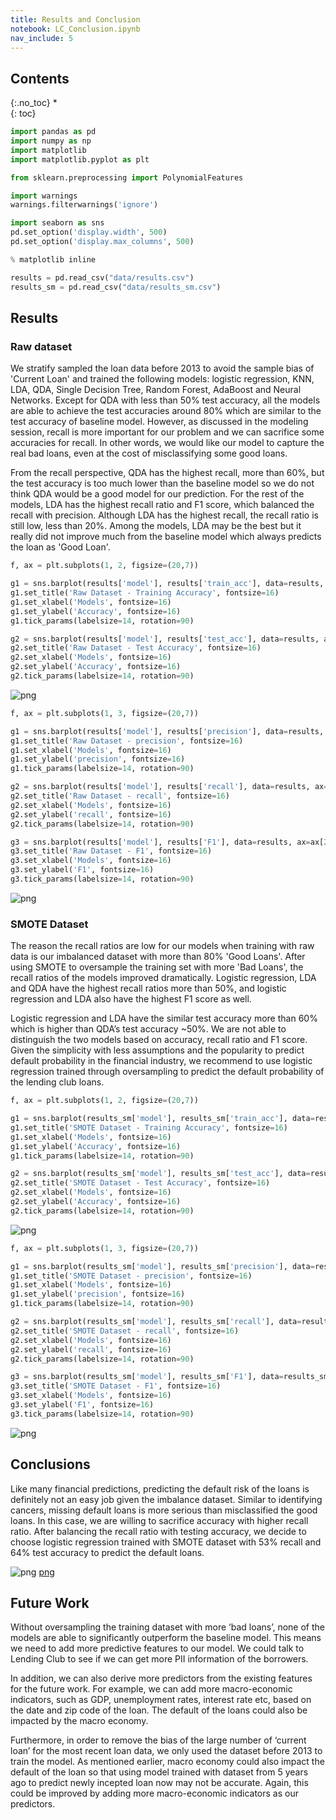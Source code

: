 ```yaml
---
title: Results and Conclusion
notebook: LC_Conclusion.ipynb
nav_include: 5
---
```


## Contents
{:.no_toc}
*  
{: toc}




```python
import pandas as pd
import numpy as np
import matplotlib
import matplotlib.pyplot as plt

from sklearn.preprocessing import PolynomialFeatures

import warnings
warnings.filterwarnings('ignore')

import seaborn as sns
pd.set_option('display.width', 500)
pd.set_option('display.max_columns', 500)

% matplotlib inline
```




```python
results = pd.read_csv("data/results.csv")
results_sm = pd.read_csv("data/results_sm.csv")
```


## Results

### Raw dataset

We stratify sampled the loan data before 2013 to avoid the sample bias of 'Current Loan' and trained the following models: logistic regression, KNN, LDA, QDA, Single Decision Tree, Random Forest, AdaBoost and Neural Networks. Except for QDA with less than 50% test accuracy, all the models are able to achieve the test accuracies around 80% which are similar to the test accuracy of baseline model. However, as discussed in the modeling session, recall is more important for our problem and we can sacrifice some accuracies for recall. In other words, we would like our model to capture the real bad loans, even at the cost of misclassifying some good loans. 
 
From the recall perspective, QDA has the highest recall, more than 60%, but the test accuracy is too much lower than the baseline model so we do not think QDA would be a good model for our prediction. For the rest of the models, LDA has the highest recall ratio and F1 score, which balanced the recall with precision. Although LDA has the highest recall, the recall ratio is still low, less than 20%. Among the models, LDA may be the best but it really did not improve much from the baseline model which always predicts the loan as 'Good Loan'.



```python
f, ax = plt.subplots(1, 2, figsize=(20,7))

g1 = sns.barplot(results['model'], results['train_acc'], data=results, ax=ax[0])
g1.set_title('Raw Dataset - Training Accuracy', fontsize=16)
g1.set_xlabel('Models', fontsize=16)
g1.set_ylabel('Accuracy', fontsize=16)
g1.tick_params(labelsize=14, rotation=90)

g2 = sns.barplot(results['model'], results['test_acc'], data=results, ax=ax[1])
g2.set_title('Raw Dataset - Test Accuracy', fontsize=16)
g2.set_xlabel('Models', fontsize=16)
g2.set_ylabel('Accuracy', fontsize=16)
g2.tick_params(labelsize=14, rotation=90)
```



![png](LC_Conclusion_files/LC_Conclusion_6_0.png)




```python
f, ax = plt.subplots(1, 3, figsize=(20,7))

g1 = sns.barplot(results['model'], results['precision'], data=results, ax=ax[0])
g1.set_title('Raw Dataset - precision', fontsize=16)
g1.set_xlabel('Models', fontsize=16)
g1.set_ylabel('precision', fontsize=16)
g1.tick_params(labelsize=14, rotation=90)

g2 = sns.barplot(results['model'], results['recall'], data=results, ax=ax[1])
g2.set_title('Raw Dataset - recall', fontsize=16)
g2.set_xlabel('Models', fontsize=16)
g2.set_ylabel('recall', fontsize=16)
g2.tick_params(labelsize=14, rotation=90)

g3 = sns.barplot(results['model'], results['F1'], data=results, ax=ax[2])
g3.set_title('Raw Dataset - F1', fontsize=16)
g3.set_xlabel('Models', fontsize=16)
g3.set_ylabel('F1', fontsize=16)
g3.tick_params(labelsize=14, rotation=90)
```



![png](LC_Conclusion_files/LC_Conclusion_7_0.png)


### SMOTE Dataset

The reason the recall ratios are low for our models when training with raw data is our imbalanced dataset with more than 80% 'Good Loans'. After using SMOTE to oversample the training set with more 'Bad Loans', the recall ratios of the models improved dramatically. Logistic regression, LDA and QDA have the highest recall ratios more than 50%, and logistic regression and LDA also have the highest F1 score as well.
 
Logistic regression and LDA have the similar test accuracy more than 60% which is higher than QDA’s test accuracy ~50%. We are not able to distinguish the two models based on accuracy, recall ratio and F1 score. Given the simplicity with less assumptions and the popularity to predict default probability in the financial industry, we recommend to use logistic regression trained through oversampling to predict the default probability of the lending club loans.



```python
f, ax = plt.subplots(1, 2, figsize=(20,7))

g1 = sns.barplot(results_sm['model'], results_sm['train_acc'], data=results_sm, ax=ax[0])
g1.set_title('SMOTE Dataset - Training Accuracy', fontsize=16)
g1.set_xlabel('Models', fontsize=16)
g1.set_ylabel('Accuracy', fontsize=16)
g1.tick_params(labelsize=14, rotation=90)

g2 = sns.barplot(results_sm['model'], results_sm['test_acc'], data=results_sm, ax=ax[1])
g2.set_title('SMOTE Dataset - Test Accuracy', fontsize=16)
g2.set_xlabel('Models', fontsize=16)
g2.set_ylabel('Accuracy', fontsize=16)
g2.tick_params(labelsize=14, rotation=90)
```



![png](LC_Conclusion_files/LC_Conclusion_10_0.png)




```python
f, ax = plt.subplots(1, 3, figsize=(20,7))

g1 = sns.barplot(results_sm['model'], results_sm['precision'], data=results_sm, ax=ax[0])
g1.set_title('SMOTE Dataset - precision', fontsize=16)
g1.set_xlabel('Models', fontsize=16)
g1.set_ylabel('precision', fontsize=16)
g1.tick_params(labelsize=14, rotation=90)

g2 = sns.barplot(results_sm['model'], results_sm['recall'], data=results_sm, ax=ax[1])
g2.set_title('SMOTE Dataset - recall', fontsize=16)
g2.set_xlabel('Models', fontsize=16)
g2.set_ylabel('recall', fontsize=16)
g2.tick_params(labelsize=14, rotation=90)

g3 = sns.barplot(results_sm['model'], results_sm['F1'], data=results_sm, ax=ax[2])
g3.set_title('SMOTE Dataset - F1', fontsize=16)
g3.set_xlabel('Models', fontsize=16)
g3.set_ylabel('F1', fontsize=16)
g3.tick_params(labelsize=14, rotation=90)
```



![png](LC_Conclusion_files/LC_Conclusion_11_0.png)


## Conclusions

Like many financial predictions, predicting the default risk of the loans is definitely not an easy job given the imbalance dataset. Similar to identifying cancers, missing default loans is more serious than misclassified the good loans. In this case, we are willing to sacrifice accuracy with higher recall ratio. After balancing the recall ratio with testing accuracy, we decide to choose logistic regression trained with SMOTE dataset with 53% recall and 64% test accuracy to predict the default loans.


![png](LC_Models_files/LC_Models_25_0.png) [png](LC_Models_files/LC_Models_26_0.png)


## Future Work

Without oversampling the training dataset with more ‘bad loans’, none of the models are able to significantly outperform the baseline model. This means we need to add more predictive features to our model. We could talk to Lending Club to see if we can get more PII information of the borrowers.


In addition, we can also derive more predictors from the existing features for the future work. For example, we can add more macro-economic indicators, such as GDP, unemployment rates, interest rate etc, based on the date and zip code of the loan. The default of the loans could also be impacted by the macro economy.


Furthermore, in order to remove the bias of the large number of ‘current loan’ for the most recent loan data, we only used the dataset before 2013 to train the model. As mentioned earlier, macro economy could also impact the default of the loan so that using model trained with dataset from 5 years ago to predict newly incepted loan now may not be accurate. Again, this could be improved by adding more macro-economic indicators as our predictors.
